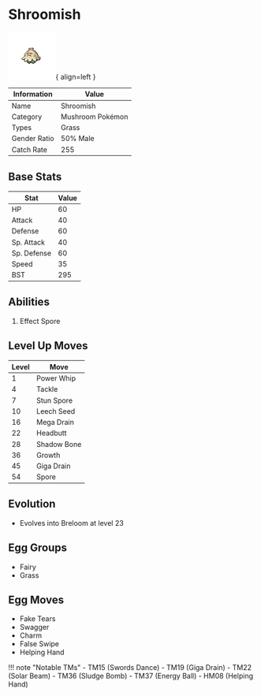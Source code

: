 # Shroomish

![Shroomish](../images/pokemon/285.png){ align=left }

| Information | Value |
|------------|--------|
| Name | Shroomish |
| Category | Mushroom Pokémon |
| Types | Grass |
| Gender Ratio | 50% Male |
| Catch Rate | 255 |

## Base Stats

| Stat | Value |
|------|-------|
| HP | 60 |
| Attack | 40 |
| Defense | 60 |
| Sp. Attack | 40 |
| Sp. Defense | 60 |
| Speed | 35 |
| BST | 295 |

## Abilities
1. Effect Spore

## Level Up Moves
| Level | Move |
|-------|------|
| 1 | Power Whip |
| 4 | Tackle |
| 7 | Stun Spore |
| 10 | Leech Seed |
| 16 | Mega Drain |
| 22 | Headbutt |
| 28 | Shadow Bone |
| 36 | Growth |
| 45 | Giga Drain |
| 54 | Spore |

## Evolution
- Evolves into Breloom at level 23

## Egg Groups
- Fairy
- Grass

## Egg Moves
- Fake Tears
- Swagger
- Charm
- False Swipe
- Helping Hand

!!! note "Notable TMs"
    - TM15 (Swords Dance)
    - TM19 (Giga Drain)
    - TM22 (Solar Beam)
    - TM36 (Sludge Bomb)
    - TM37 (Energy Ball)
    - HM08 (Helping Hand)
